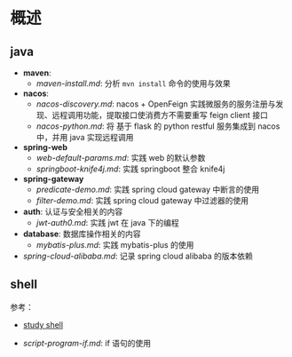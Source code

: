 # 概述

## java 

- **maven**:
    - *maven-install.md*: 分析 `mvn install` 命令的使用与效果
- **nacos**:
    - *nacos-discovery.md*: nacos + OpenFeign 实践微服务的服务注册与发现、远程调用功能，提取接口使消费方不需要重写 feign client 接口
    - *nacos-python.md*: 将 基于 flask 的 python restful 服务集成到 nacos 中，并用 java 实现远程调用
- **spring-web**
    - *web-default-params.md*: 实践 web 的默认参数
    - *springboot-knife4j.md*: 实践 springboot 整合 knife4j
- **spring-gateway**
    - *predicate-demo.md*: 实践 spring cloud gateway 中断言的使用
    - *filter-demo.md*: 实践 spring cloud gateway 中过滤器的使用
- **auth**: 认证与安全相关的内容
    - *jwt-auth0.md*: 实践 jwt 在 java 下的编程
- **database**: 数据库操作相关的内容
    - *mybatis-plus.md*: 实践 mybatis-plus 的使用
- *spring-cloud-alibaba.md*: 记录 spring cloud alibaba 的版本依赖

## shell

参考：

- [study shell](https://chu888chu888.gitbooks.io/shellstudy/content/chapter1.html)

- *script-program-if.md*: if 语句的使用

